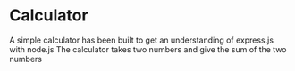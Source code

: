 # Calculator
 
A simple calculator has been built to get an understanding of express.js with node.js
The calculator takes two numbers and give the sum of the two numbers
